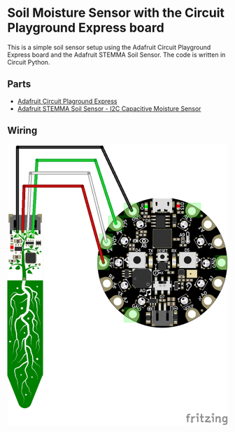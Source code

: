 # Soil Moisture Sensor with the Circuit Playground Express board

This is a simple soil sensor setup using the Adafruit Circuit Playground Express board and 
the Adafruit STEMMA Soil Sensor. The code is written in Circuit Python.

## Parts
* [Adafruit Circuit Plaground Express](https://www.adafruit.com/product/3333)
* [Adafruit STEMMA Soil Sensor - I2C Capacitive Moisture Sensor](https://www.adafruit.com/product/4026)

## Wiring
![Soil Sensor](./diagrams/soil_sensor_image.png)